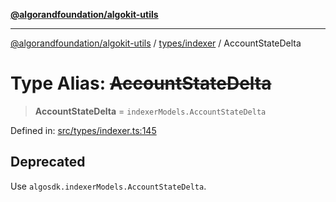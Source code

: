 [**@algorandfoundation/algokit-utils**](../../../README.md)

***

[@algorandfoundation/algokit-utils](../../../README.md) / [types/indexer](../README.md) / AccountStateDelta

# Type Alias: ~~AccountStateDelta~~

> **AccountStateDelta** = `indexerModels.AccountStateDelta`

Defined in: [src/types/indexer.ts:145](https://github.com/algorandfoundation/algokit-utils-ts/blob/main/src/types/indexer.ts#L145)

## Deprecated

Use `algosdk.indexerModels.AccountStateDelta`.
